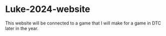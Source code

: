# Luke-2024-website
This website will be connected to a game that I will make for a game in DTC later in the year.
